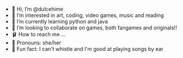 - 🎀 Hi, I’m @dulcehime
- 🐾 I’m interested in art, coding, video games, music and reading
- 🌸 I’m currently learning python and java
- 🦢 I’m looking to collaborate on games, both fangames and originals!!
- 🩰 How to reach me ...
- 🩷 Pronouns: she/her
- 🐰 Fun fact: I can't whistle and I'm good at playing songs by ear

<!---
dulcehime/dulcehime is a ✨ special ✨ repository because its `README.md` (this file) appears on your GitHub profile.
You can click the Preview link to take a look at your changes.
--->
